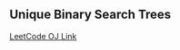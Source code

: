 Unique Binary Search Trees
---
[LeetCode OJ Link](https://leetcode.com/problems/unique-binary-search-trees/)